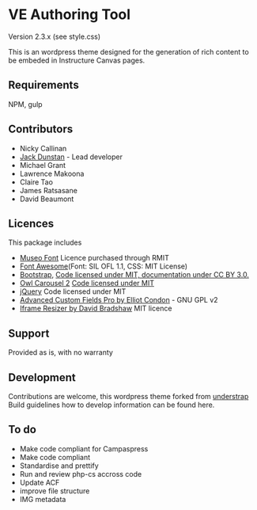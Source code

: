 # VE Authoring Tool

Version 2.3.x (see style.css)

This is an wordpress theme designed for the generation of rich content to be embeded in Instructure Canvas pages.  

## Requirements
NPM, gulp

## Contributors
* Nicky Callinan
* [Jack Dunstan](jack.dunstan@rmit.edu.au) - Lead developer
* Michael Grant
* Lawrence Makoona
* Claire Tao
* James Ratsasane
* David Beaumont


## Licences

This package includes

* [Museo Font](https://www.exljbris.com/museo.html) Licence purchased through RMIT
* [Font Awesome](http://fontawesome.io/license)(Font: SIL OFL 1.1, CSS: MIT License)
* [Bootstrap](http://getbootstrap.com),  [Code licensed under MIT, documentation under CC BY 3.0.](https://github.com/twbs/bootstrap/blob/master/LICENSE)
* [Owl Carousel 2](http://www.owlcarousel.owlgraphic.com/) [Code licensed under MIT](https://github.com/smashingboxes/OwlCarousel2/blob/develop/LICENSE)
* [jQuery](https://jquery.org) Code licensed under MIT 
* [Advanced Custom Fields Pro by Elliot Condon](https://www.advancedcustomfields.com) - GNU GPL v2
* [Iframe Resizer by David Bradshaw](https://github.com/davidjbradshaw/iframe-resizer) MIT licence

## Support

Provided as is, with no warranty

## Development

Contributions are welcome, this wordpress theme forked from [understrap](https://github.com/understrap/understrap) Build guidelines how to develop information can be found here. 

## To do

* Make code compliant for Campaspress
* Make code compliant
* Standardise and prettify
* Run and review php-cs accross code
* Update ACF
* improve file structure
* IMG metadata

